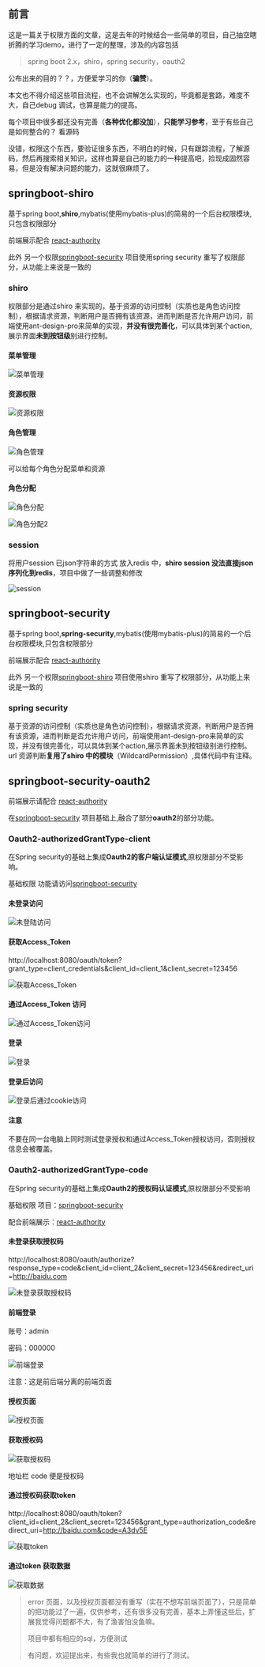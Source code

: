 ## 前言

这是一篇关于权限方面的文章，这是去年的时候结合一些简单的项目，自己抽空瞎折腾的学习demo，进行了一定的整理，涉及的内容包括

>spring boot 2.x，shiro，spring security，oauth2

公布出来的目的？？，方便爱学习的你（**骗赞**）。

本文也不得介绍这些项目流程，也不会讲解怎么实现的，毕竟都是套路，难度不大，自己debug 调试，也算是能力的提高。

每个项目中很多都还没有完善（**各种优化都没加**），**只能学习参考**，至于有些自己是如何整合的？ 看源码

没错，权限这个东西，要验证很多东西，不明白的时候，只有跟踪流程，了解源码，然后再搜索相关知识，这样也算是自己的能力的一种提高吧，捡现成固然容易，但是没有解决问题的能力，这就很麻烦了。

## springboot-shiro

基于spring boot,**shiro**,mybatis(使用mybatis-plus)的简易的一个后台权限模块,只包含权限部分

前端展示配合 [react-authority](https://github.com/ztgreat/react-authority)

此外 另一个权限[springboot-security](https://github.com/ztgreat/springboot-security) 项目使用spring security 重写了权限部分，从功能上来说是一致的

### shiro

权限部分是通过shiro 来实现的，基于资源的访问控制（实质也是角色访问控制），根据请求资源，判断用户是否拥有该资源，进而判断是否允许用户访问，前端使用ant-design-pro来简单的实现，**并没有很完善化**，可以具体到某个action,展示界面**未到按钮级**别进行控制。

#### 菜单管理

![菜单管理](http://img.blog.ztgreat.cn/document/security/20190112182753.png)

#### 资源权限

![资源权限](http://img.blog.ztgreat.cn/document/security/20190112182754.png)



#### 角色管理

![角色管理](http://img.blog.ztgreat.cn/document/security/20190112182755.png)

可以给每个角色分配菜单和资源

#### 角色分配

![角色分配](http://img.blog.ztgreat.cn/document/security/20190112182756.png)



![角色分配2](http://img.blog.ztgreat.cn/document/security/20190112182757.png)

### session

将用户session 已json字符串的方式 放入redis 中，**shiro session 没法直接json序列化到redis**，项目中做了一些调整和修改

![session](http://img.blog.ztgreat.cn/document/security/session.png)



## springboot-security

基于spring boot,**spring-security**,mybatis(使用mybatis-plus)的简易的一个后台权限模块,只包含权限部分

前端展示配合 [react-authority](https://github.com/ztgreat/react-authority)

此外 另一个权限[springboot-shiro](https://github.com/ztgreat/springboot-shiro) 项目使用shiro 重写了权限部分，从功能上来说是一致的

### spring security

基于资源的访问控制（实质也是角色访问控制），根据请求资源，判断用户是否拥有该资源，进而判断是否允许用户访问，前端使用ant-design-pro来简单的实现，并没有很完善化，可以具体到某个action,展示界面未到按钮级别进行控制。
url 资源判断**复用了shiro 中的模块**（WildcardPermission）,具体代码中有注释。

## springboot-security-oauth2

前端展示请配合 [react-authority](https://github.com/ztgreat/react-authority)

在[springboot-security](https://github.com/ztgreat/springboot-security) 项目基础上,融合了部分**oauth2**的部分功能。

### Oauth2-authorizedGrantType-client

在Spring security的基础上集成**Oauth2的客户端认证模式**,原权限部分不受影响。

基础权限 功能请访问[springboot-security](https://github.com/ztgreat/springboot-security)

#### 未登录访问

![未登陆访问](http://img.blog.ztgreat.cn/document/security/20190112182758.png)

#### 获取Access_Token

http://localhost:8080/oauth/token?grant_type=client_credentials&client_id=client_1&client_secret=123456

![获取Access_Token](http://img.blog.ztgreat.cn/document/security/20190112182759.png)

#### 通过Access_Token 访问

![通过Access_Token访问](http://img.blog.ztgreat.cn/document/security/20190112182760.png)

#### 登录

![登录](http://img.blog.ztgreat.cn/document/security/20190112182761.png)



#### 登录后访问

![登录后通过cookie访问](http://img.blog.ztgreat.cn/document/security/20190112182762.png)

#### 注意

不要在同一台电脑上同时测试登录授权和通过Access_Token授权访问，否则授权信息会被覆盖。

### Oauth2-authorizedGrantType-code

在Spring security的基础上集成**Oauth2的授权码认证模式**,原权限部分不受影响 

基础权限 项目：[springboot-security](https://github.com/ztgreat/springboot-security)

配合前端展示：[react-authority](https://github.com/ztgreat/react-authority)

#### 未登录获取授权码

http://localhost:8080/oauth/authorize?response_type=code&client_id=client_2&client_secret=123456&redirect_uri=http://baidu.com

![未登录获取授权码](http://img.blog.ztgreat.cn/document/security/20190112182763.png)



#### 前端登录

账号：admin

密码：000000

![前端登录](http://img.blog.ztgreat.cn/document/security/20190112182764.png)



注意：这是前后端分离的前端页面

#### 授权页面

![授权页面](http://img.blog.ztgreat.cn/document/security/20190112182765.png)



#### 获取授权码

![获取授权码](http://img.blog.ztgreat.cn/document/security/20190112182766.png)



地址栏 code 便是授权码

#### 通过授权码获取token

http://localhost:8080/oauth/token?client_id=client_2&client_secret=123456&grant_type=authorization_code&redirect_uri=http://baidu.com&code=A3dv5E

![获取token](http://img.blog.ztgreat.cn/document/security/20190112182767.png)

#### 通过token 获取数据

![获取数据](http://img.blog.ztgreat.cn/document/security/20190112182768.png)



> error 页面，以及授权页面都没有重写（实在不想写前端页面了），只是简单的把功能过了一遍，仅供参考，还有很多没有完善，基本上弄懂这些后，扩展我觉得问题都不大，有了渔害怕没鱼嘛。
>
> 项目中都有相应的sql，方便测试
>
> 有问题，欢迎提出来，有些我也就简单的进行了测试。